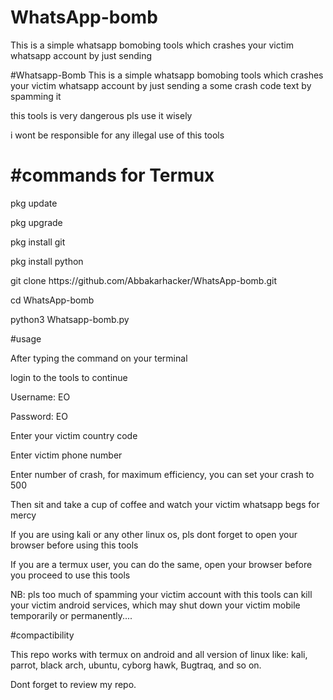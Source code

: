# WhatsApp-bomb
This is a simple whatsapp bomobing tools which crashes your victim whatsapp account by just sending

#Whatsapp-Bomb
 This is a simple whatsapp bomobing tools which crashes your victim whatsapp account by just sending a some crash code text by spamming it


 
<p> this tools is very dangerous pls use it wisely  </p>
 <p>i wont be responsible for any illegal use of this tools</p>



<h1>#commands for Termux </h1>
<p>pkg update </p>
<p>pkg upgrade </p>
<p>pkg install git </p>
<p>pkg install python </p>
<p>git clone https://github.com/Abbakarhacker/WhatsApp-bomb.git</p>
 <p> cd WhatsApp-bomb</p>
<p>  python3 Whatsapp-bomb.py</p>


<p>#usage</p>


 <p>After typing the command on your terminal</p>
<p> login to the tools to continue</p>


 <p>Username: EO</p>
<p> Password: EO</p>

 <p>Enter your victim country code</p>
<p> Enter victim phone number</p>

<p> Enter number of crash, for maximum efficiency, you can set your crash to 500</p>

<p> Then sit and take a cup of coffee and watch your victim whatsapp begs for mercy</p>

<p> If you are using kali or any other linux os, pls dont forget to open your browser before using this tools</p>

<p> If you are a termux user, you can do the same, open your browser before you proceed to use this tools</p>
    
<p> NB: pls too much of spamming your victim account with this tools can kill your victim android services, which may shut down your victim mobile temporarily or permanently....</p>



#compactibility

<p> This repo works with termux on android and all version of linux like: kali, parrot, black arch, ubuntu, cyborg hawk, Bugtraq, and so on.</p>
<p> Dont forget to review my repo.</p>

